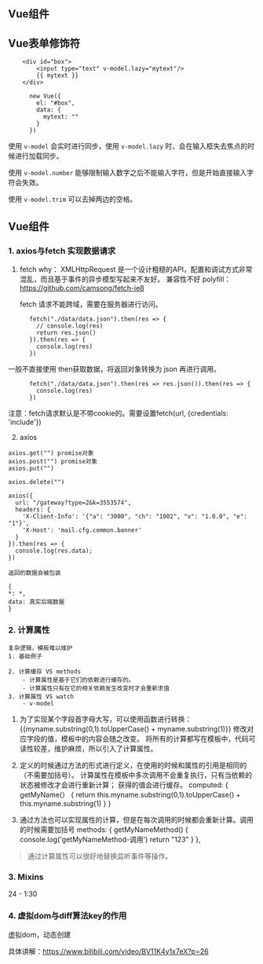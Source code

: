 ## Vue组件

## Vue表单修饰符

```
	<div id="box">
		<input type="text" v-model.lazy="mytext"/>
		{{ mytext }}
	</div>
```

```
	  new Vue({
	    el: "#box",
	    data: {
	      mytext: ""
	    }
	  })
```

使用 `v-model` 会实时进行同步，使用 `v-model.lazy` 时，会在输入框失去焦点的时候进行加载同步。

使用 `v-model.number` 能够限制输入数字之后不能输入字符，但是开始直接输入字符会失效。

使用 `v-model.trim` 可以去掉两边的空格。

## Vue组件

### 1. axios与fetch 实现数据请求
1. fetch
why：
	XMLHttpRequest 是一个设计粗糙的API，配置和调试方式非常混乱，而且基于事件的异步模型写起来不友好。
	兼容性不好
	polyfill：
		https://github.com/camsong/fetch-ie8

	fetch 请求不能跨域，需要在服务器进行访问。
```
	  fetch("./data/data.json").then(res => {
	    // console.log(res)
	    return res.json()
	  }).then(res => {
	    console.log(res)
	  })
```
一般不直接使用 then获取数据，将返回对象转换为 json 再进行调用。
```
	  fetch("./data/data.json").then(res => res.json()).then(res => {
	    console.log(res)
	  })
```
注意：fetch请求默认是不带cookie的。需要设置fetch(url, {credentials: 'include'})

2. axios
```
axios.get("") promise对象
axios.post("") promise对象
axios.put("")

axios.delete("")

axios({
  url: "/gateway?type=2&k=3553574",
  headers: {
    'X-Client-Info': '{"a": "3000", "ch": "1002", "v": "1.0.0", "e": "1"}',
    'X-Host': 'mail.cfg.common.banner'
  }
}).then(res => {
  console.log(res.data);
})

返回的数据会被包装

{
*: *,
data: 真实后端数据
}

```

### 2. 计算属性

	复杂逻辑，模板难以维护
	1. 基础例子

	2. 计算缓存 VS methods
		- 计算属性是基于它们的依赖进行缓存的。
		- 计算属性只有在它的相关依赖发生改变时才会重新求值
	3. 计算属性 VS watch
		- v-model


1. 为了实现某个字段首字母大写，可以使用函数进行转换：
	{{myname.substring(0,1).toUpperCase() + myname.substring(1)}}
	修改对应字段的值，模板中的内容会随之改变。
	将所有的计算都写在模板中，代码可读性较差，维护麻烦，所以引入了计算属性。

2. 定义的时候通过方法的形式进行定义，在使用的时候和属性的引用是相同的（不需要加括号）。
	计算属性在模板中多次调用不会重复执行，只有当依赖的状态被修改才会进行重新计算；
	获得的值会进行缓存。
		computed: {
		getMyName(） {
 		    return this.myname.substring(0,1).toUpperCase() + this.myname.substring(1)
		  }
		}
3. 通过方法也可以实现属性的计算，但是在每次调用的时候都会重新计算。调用的时候需要加括号
 		methods: {
			getMyNameMethod() {
			console.log('getMyNameMethod-调用')
			  return "123" 
			}
		},

> 通过计算属性可以很好地替换监听事件等操作。

### 3. Mixins
 24 - 1:30

### 4. 虚拟dom与diff算法key的作用

虚拟dom，动态创建 

具体讲解：https://www.bilibili.com/video/BV11K4y1x7eX?p=26
